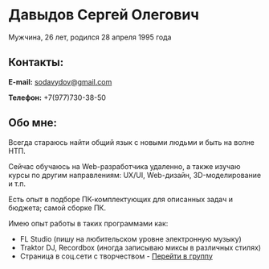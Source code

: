 # Давыдов Сергей Олегович
Мужчина, 26 лет, родился 28 апреля 1995 года

## Контакты:
**E-mail:** sodavydov@gmail.com

**Телефон:** +7(977)730-38-50

## Обо мне:
Всегда стараюсь найти общий язык с новыми людьми и быть на волне НТП.

Сейчас обучаюсь на Web-разработчика удаленно, а также изучаю курсы по другим направлениям: UX/UI, Web-дизайн, 3D-моделирование и т.п.

Есть опыт в подборе ПК-комплектующих для описанных задач и бюджета; самой сборке ПК.

Имею опыт работы в таких программами как:
* FL Studio (пишу на любительском уровне электронную музыку)
* Traktor DJ, Recordbox (иногда записываю миксы в различных стилях)
* Страница в соц.сети с творчеством - [Перейти в группу](https://vk.com/djsurio_official)

